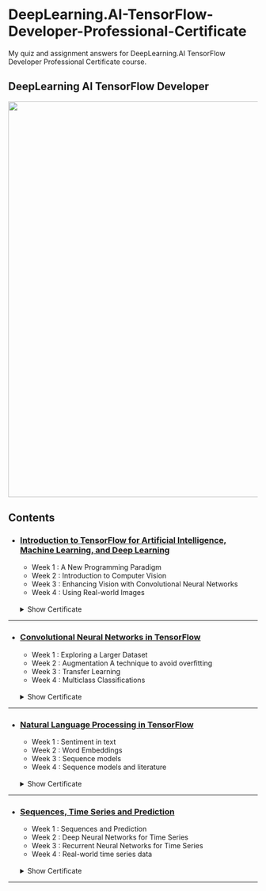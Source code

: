 # DeepLearning.AI-TensorFlow-Developer-Professional-Certificate
My quiz and assignment answers for DeepLearning.AI TensorFlow Developer Professional Certificate course.

## DeepLearning AI TensorFlow Developer
<img src ="https://github.com/user-attachments/assets/540b3042-608b-4f5d-afd2-5ccfbc4a3be8" width="800">

## Contents
  - ### [Introduction to TensorFlow for Artificial Intelligence, Machine Learning, and Deep Learning](https://github.com/nandanarifqii/DeepLearning.AI-TensorFlow-Developer/tree/main/1_Introduction%20to%20TensorFlow%20for%20Artificial%20Intelligence%2C%20Machine%20Learning%2C%20and%20Deep%20Learning)
    * Week 1 : A New Programming Paradigm
    * Week 2 : Introduction to Computer Vision
    * Week 3 : Enhancing Vision with Convolutional Neural Networks
    * Week 4 : Using Real-world Images
    <br>
    <details>
      <summary>Show Certificate</summary>
           <img src="https://github.com/user-attachments/assets/2be0b254-8a4b-4c30-b80b-249a86868c12" alt="TensorFlow C1 Certificate">
    </details>
  - ---

  - ### [Convolutional Neural Networks in TensorFlow](https://github.com/nandanarifqii/DeepLearning.AI-TensorFlow-Developer/tree/main/2_Convolutional%20Neural%20Networks%20in%20TensorFlow)
    * Week 1 : Exploring a Larger Dataset
    * Week 2 : Augmentation A technique to avoid overfitting
    * Week 3 : Transfer Learning
    * Week 4 : Multiclass Classifications
    <br>
    <details>
      <summary>Show Certificate</summary>
           <img src="https://github.com/user-attachments/assets/36773cf7-7546-427b-aeb9-2d7db38208c4" alt="TensorFlow C2 Certificate">
    </details>
  - ---

  - ### [Natural Language Processing in TensorFlow](https://github.com/nandanarifqii/DeepLearning.AI-TensorFlow-Developer/tree/main/3_Natural%20Language%20Processing%20in%20Tensorflow)
    * Week 1 : Sentiment in text
    * Week 2 : Word Embeddings
    * Week 3 : Sequence models
    * Week 4 : Sequence models and literature
    <br>
    <details>
      <summary>Show Certificate</summary>
          <img src="https://github.com/user-attachments/assets/de56fd9c-14d0-4d2d-9980-207f6452a8d5" alt="TensorFlow C3 Certificate">
    </details>
  - ---

  - ### [Sequences, Time Series and Prediction](https://github.com/nandanarifqii/DeepLearning.AI-TensorFlow-Developer/tree/main/4_Sequences%2C%20Time%20Series%20and%20Prediction)
    * Week 1 : Sequences and Prediction
    * Week 2 : Deep Neural Networks for Time Series
    * Week 3 : Recurrent Neural Networks for Time Series
    * Week 4 : Real-world time series data
    <br>
    <details>
      <summary>Show Certificate</summary>
            <img src="https://github.com/user-attachments/assets/9f0062dd-5e9b-4aa1-b09c-906ac78f5691" alt="TensorFlow C4 Certificate">
    </details>
  - ---

